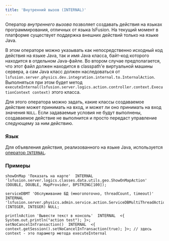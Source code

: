 ```yaml
---
title: 'Внутренний вызов (INTERNAL)'
---
```


Оператор *внутреннего вызова* позволяет создавать действия на языках программирования, отличных от языка lsFusion. На текущий момент в платформе существует поддержка внешних действий только на языке Java.

В этом операторе можно указывать как непосредственно исходный код действия на языке Java, так и имя Java класса, байт-код которого находится в отдельном Java-файле. Во втором случае предполагается, что этот файл должен находится в classpath'е виртуальной машины сервера, а сам Java класс должен наследоваться от `lsfusion.server.physics.dev.integration.internal.to.InternalAction`. Выполняться при этом будет метод `executeInternal(lsfusion.server.logics.action.controller.context.ExecutionContext context)` этого класса.

Для этого оператора можно задать, какие классы создаваемое действие может принимать на вход, и может ли оно принимать на вход значения `NULL`. Если задаваемые условия не будут выполнены, создаваемое действие не выполнится и просто передаст управление следующему за ним действию.

### Язык

Для объявления действия, реализованного на языке Java, используется [оператор `INTERNAL`](INTERNAL_operator.md).

### Примеры

```lsf
showOnMap 'Показать на карте'  INTERNAL  'lsfusion.server.logics.classes.data.utils.geo.ShowOnMapAction' (DOUBLE, DOUBLE, MapProvider, BPSTRING[100]);

serviceDBMT 'Обслуживание БД (многопоточно, threadCount, timeout)'  INTERNAL  'lsfusion.server.physics.admin.service.action.ServiceDBMultiThreadAction' (INTEGER, INTEGER) NULL;

printlnAction 'Вывести текст в консоль'  INTERNAL  <{ System.out.println("action test"); }>;
setNoCancelInTransaction()  INTERNAL  <{ context.getSession().setNoCancelInTransaction(true); }>; // здесь context - это параметр метода executeInternal
```

